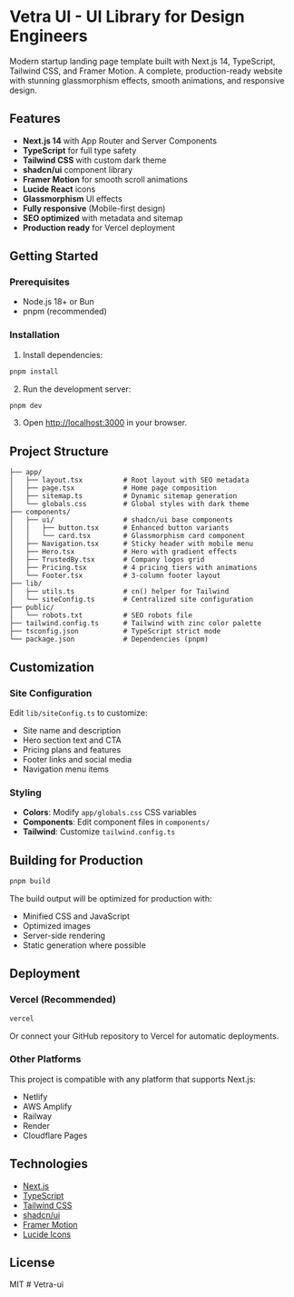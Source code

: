 # Vetra UI - UI Library for Design Engineers

Modern startup landing page template built with Next.js 14, TypeScript, Tailwind CSS, and Framer Motion. A complete, production-ready website with stunning glassmorphism effects, smooth animations, and responsive design.

## Features

- **Next.js 14** with App Router and Server Components
- **TypeScript** for full type safety
- **Tailwind CSS** with custom dark theme
- **shadcn/ui** component library
- **Framer Motion** for smooth scroll animations
- **Lucide React** icons
- **Glassmorphism** UI effects
- **Fully responsive** (Mobile-first design)
- **SEO optimized** with metadata and sitemap
- **Production ready** for Vercel deployment

## Getting Started

### Prerequisites

- Node.js 18+ or Bun
- pnpm (recommended)

### Installation

1. Install dependencies:

```bash
pnpm install
```

2. Run the development server:

```bash
pnpm dev
```

3. Open [http://localhost:3000](http://localhost:3000) in your browser.

## Project Structure

```
├── app/
│   ├── layout.tsx          # Root layout with SEO metadata
│   ├── page.tsx            # Home page composition
│   ├── sitemap.ts          # Dynamic sitemap generation
│   └── globals.css         # Global styles with dark theme
├── components/
│   ├── ui/                 # shadcn/ui base components
│   │   ├── button.tsx      # Enhanced button variants
│   │   └── card.tsx        # Glassmorphism card component
│   ├── Navigation.tsx      # Sticky header with mobile menu
│   ├── Hero.tsx            # Hero with gradient effects
│   ├── TrustedBy.tsx       # Company logos grid
│   ├── Pricing.tsx         # 4 pricing tiers with animations
│   └── Footer.tsx          # 3-column footer layout
├── lib/
│   ├── utils.ts            # cn() helper for Tailwind
│   └── siteConfig.ts       # Centralized site configuration
├── public/
│   └── robots.txt          # SEO robots file
├── tailwind.config.ts      # Tailwind with zinc color palette
├── tsconfig.json           # TypeScript strict mode
└── package.json            # Dependencies (pnpm)
```

## Customization

### Site Configuration

Edit `lib/siteConfig.ts` to customize:

- Site name and description
- Hero section text and CTA
- Pricing plans and features
- Footer links and social media
- Navigation menu items

### Styling

- **Colors**: Modify `app/globals.css` CSS variables
- **Components**: Edit component files in `components/`
- **Tailwind**: Customize `tailwind.config.ts`

## Building for Production

```bash
pnpm build
```

The build output will be optimized for production with:
- Minified CSS and JavaScript
- Optimized images
- Server-side rendering
- Static generation where possible

## Deployment

### Vercel (Recommended)

```bash
vercel
```

Or connect your GitHub repository to Vercel for automatic deployments.

### Other Platforms

This project is compatible with any platform that supports Next.js:
- Netlify
- AWS Amplify
- Railway
- Render
- Cloudflare Pages

## Technologies

- [Next.js](https://nextjs.org/)
- [TypeScript](https://www.typescriptlang.org/)
- [Tailwind CSS](https://tailwindcss.com/)
- [shadcn/ui](https://ui.shadcn.com/)
- [Framer Motion](https://www.framer.com/motion/)
- [Lucide Icons](https://lucide.dev/)

## License

MIT
#   V e t r a - u i  
 